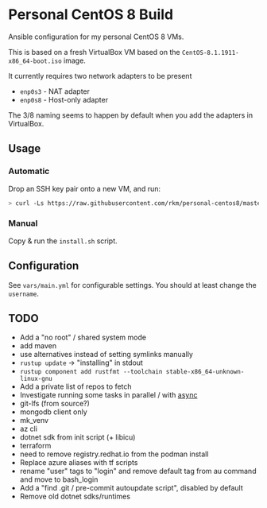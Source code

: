 # Personal CentOS 8 Build

Ansible configuration for my personal CentOS 8 VMs.

This is based on a fresh VirtualBox VM based on the `CentOS-8.1.1911-x86_64-boot.iso` image.

It currently requires two network adapters to be present

-   `enp0s3` - NAT adapter
-   `enp0s8` - Host-only adapter

The 3/8 naming seems to happen by default when you add the adapters in VirtualBox.

## Usage

### Automatic

Drop an SSH key pair onto a new VM, and run:

```bash
> curl -Ls https://raw.githubusercontent.com/rkm/personal-centos8/master/install.sh | bash
```

### Manual

Copy & run the `install.sh` script.

## Configuration

See `vars/main.yml` for configurable settings. You should at least change the `username`.

## TODO

-   Add a "no root" / shared system mode
-   add maven
-   use alternatives instead of setting symlinks manually
-   `rustup update` -> "installing" in stdout
-   `rustup component add rustfmt --toolchain stable-x86_64-unknown-linux-gnu`
-   Add a private list of repos to fetch
-   Investigate running some tasks in parallel / with [async](https://devops.stackexchange.com/questions/3860/is-there-a-way-to-run-with-items-loops-in-parallel-in-ansible)
-   git-lfs (from source?)
-   mongodb client only
-   mk_venv
-   az cli
-   dotnet sdk from init script (+ libicu)
-   terraform
-   need to remove registry.redhat.io from the podman install
-   Replace azure aliases with tf scripts
-   rename "user" tags to "login" and remove default tag from au command and move to bash_login
-   Add a "find .git / pre-commit autoupdate script", disabled by default
-   Remove old dotnet sdks/runtimes

